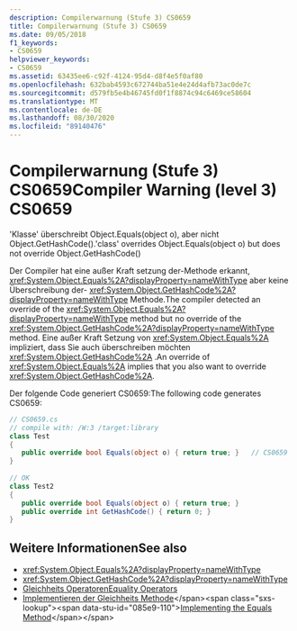 ```yaml
---
description: Compilerwarnung (Stufe 3) CS0659
title: Compilerwarnung (Stufe 3) CS0659
ms.date: 09/05/2018
f1_keywords:
- CS0659
helpviewer_keywords:
- CS0659
ms.assetid: 63435ee6-c92f-4124-95d4-d8f4e5f0af80
ms.openlocfilehash: 632bab4593c672744ba51e4e24d4afb73ac0de7c
ms.sourcegitcommit: d579fb5e4b46745fd0f1f8874c94c6469ce58604
ms.translationtype: MT
ms.contentlocale: de-DE
ms.lasthandoff: 08/30/2020
ms.locfileid: "89140476"
---
```

# <a name="compiler-warning-level-3-cs0659"></a><span data-ttu-id="085e9-103">Compilerwarnung (Stufe 3) CS0659</span><span class="sxs-lookup"><span data-stu-id="085e9-103">Compiler Warning (level 3) CS0659</span></span>

<span data-ttu-id="085e9-104">'Klasse' überschreibt Object.Equals(object o), aber nicht Object.GetHashCode().</span><span class="sxs-lookup"><span data-stu-id="085e9-104">'class' overrides Object.Equals(object o) but does not override Object.GetHashCode()</span></span>  

<span data-ttu-id="085e9-105">Der Compiler hat eine außer Kraft setzung der-Methode erkannt, <xref:System.Object.Equals%2A?displayProperty=nameWithType> aber keine Überschreibung der- <xref:System.Object.GetHashCode%2A?displayProperty=nameWithType> Methode.</span><span class="sxs-lookup"><span data-stu-id="085e9-105">The compiler detected an override of the <xref:System.Object.Equals%2A?displayProperty=nameWithType> method but no override of the <xref:System.Object.GetHashCode%2A?displayProperty=nameWithType> method.</span></span> <span data-ttu-id="085e9-106">Eine außer Kraft Setzung von <xref:System.Object.Equals%2A> impliziert, dass Sie auch überschreiben möchten <xref:System.Object.GetHashCode%2A> .</span><span class="sxs-lookup"><span data-stu-id="085e9-106">An override of <xref:System.Object.Equals%2A> implies that you also want to override <xref:System.Object.GetHashCode%2A>.</span></span>  

<span data-ttu-id="085e9-107">Der folgende Code generiert CS0659:</span><span class="sxs-lookup"><span data-stu-id="085e9-107">The following code generates CS0659:</span></span>  

```csharp
// CS0659.cs  
// compile with: /W:3 /target:library  
class Test
{  
   public override bool Equals(object o) { return true; }   // CS0659  
}  
  
// OK  
class Test2  
{  
   public override bool Equals(object o) { return true; }  
   public override int GetHashCode() { return 0; }  
}  
```

## <a name="see-also"></a><span data-ttu-id="085e9-108">Weitere Informationen</span><span class="sxs-lookup"><span data-stu-id="085e9-108">See also</span></span>

- <xref:System.Object.Equals%2A?displayProperty=nameWithType>
- <xref:System.Object.GetHashCode%2A?displayProperty=nameWithType>
- [<span data-ttu-id="085e9-109">Gleichheits Operatoren</span><span class="sxs-lookup"><span data-stu-id="085e9-109">Equality Operators</span></span>](../../standard/design-guidelines/equality-operators.md)
- <span data-ttu-id="085e9-110">[Implementieren der Gleichheits Methode](https://docs.microsoft.com/previous-versions/dotnet/netframework-4.0/336aedhh(v=vs.100))</span><span class="sxs-lookup"><span data-stu-id="085e9-110">[Implementing the Equals Method](https://docs.microsoft.com/previous-versions/dotnet/netframework-4.0/336aedhh(v=vs.100))</span></span>

